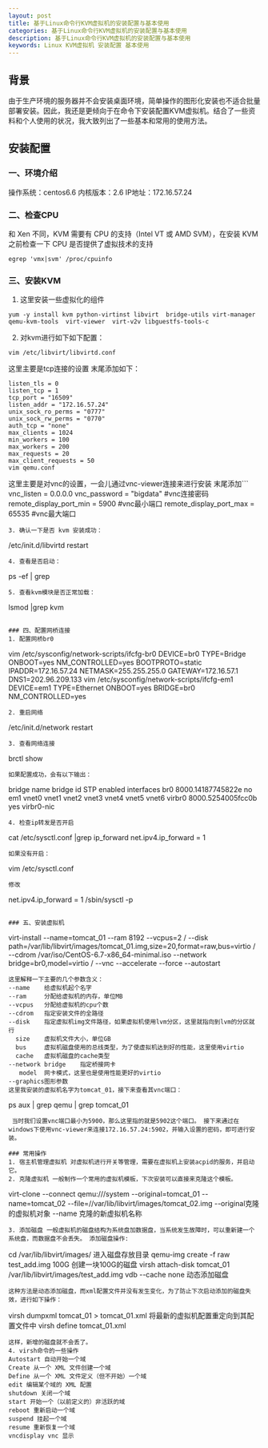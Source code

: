 ```yaml
---
layout: post
title: 基于Linux命令行KVM虚拟机的安装配置与基本使用
categories: 基于Linux命令行KVM虚拟机的安装配置与基本使用
description: 基于Linux命令行KVM虚拟机的安装配置与基本使用
keywords: Linux KVM虚拟机 安装配置 基本使用
---
```


## 背景
由于生产环境的服务器并不会安装桌面环境，简单操作的图形化安装也不适合批量部署安装。因此，我还是更倾向于在命令下安装配置KVM虚拟机。结合了一些资料和个人使用的状况，我大致列出了一些基本和常用的使用方法。

## 安装配置

### 一、环境介绍
操作系统：centos6.6 内核版本：2.6 IP地址：172.16.57.24

### 二、检查CPU
和 Xen 不同，KVM 需要有 CPU 的支持（Intel VT 或 AMD SVM），在安装 KVM 之前检查一下 CPU 是否提供了虚拟技术的支持
```
egrep 'vmx|svm' /proc/cpuinfo
```

### 三、安装KVM
1. 这里安装一些虚拟化的组件
```   
yum -y install kvm python-virtinst libvirt  bridge-utils virt-manager qemu-kvm-tools  virt-viewer  virt-v2v libguestfs-tools-c  
```
2. 对kvm进行如下如下配置：
```  
vim /etc/libvirt/libvirtd.conf
```
这里主要是tcp连接的设置
末尾添加如下：
```
listen_tls = 0
listen_tcp = 1
tcp_port = "16509"
listen_addr = "172.16.57.24"
unix_sock_ro_perms = "0777"
unix_sock_rw_perms = "0770"
auth_tcp = "none"
max_clients = 1024
min_workers = 100
max_workers = 200
max_requests = 20
max_client_requests = 50
vim qemu.conf
```
这里主要是对vnc的设置，一会儿通过vnc-viewer连接来进行安装
末尾添加```
vnc_listen = 0.0.0.0
vnc_password = "bigdata"  #vnc连接密码
remote_display_port_min = 5900 #vnc最小端口
remote_display_port_max = 65535 #vnc最大端口
```
3. 确认一下是否 kvm 安装成功：
```
/etc/init.d/libvirtd restart
```
4. 查看是否启动：
```
ps -ef | grep
```
5. 查看kvm模块是否正常加载：
```
lsmod |grep kvm
```

### 四、配置网桥连接
1. 配置网桥br0
```
vim /etc/sysconfig/network-scripts/ifcfg-br0
DEVICE=br0
TYPE=Bridge
ONBOOT=yes
NM_CONTROLLED=yes
BOOTPROTO=static
IPADDR=172.16.57.24
NETMASK=255.255.255.0
GATEWAY=172.16.57.1
DNS1=202.96.209.133
vim /etc/sysconfig/network-scripts/ifcfg-em1
DEVICE=em1
TYPE=Ethernet
ONBOOT=yes
BRIDGE=br0
NM_CONTROLLED=yes
```
2. 重启网络
```
/etc/init.d/network restart
```
3. 查看网络连接
```
brctl show
```
如果配置成功，会有以下输出：
```
bridge name	bridge id		STP enabled	interfaces
br0		8000.14187745822e	no		em1
							vnet0
							vnet1
							vnet2
							vnet3
							vnet4
							vnet5
							vnet6
virbr0		8000.5254005fcc0b	yes		virbr0-nic
```
4. 检查ip转发是否开启
```
cat /etc/sysctl.conf |grep ip_forward
net.ipv4.ip_forward = 1
```
如果没有开启：
```
vim /etc/sysctl.conf
```
修改
```
net.ipv4.ip_forward = 1
/sbin/sysctl -p
```

### 五、安装虚拟机
```
virt-install  --name=tomcat_01 --ram 8192 --vcpus=2 /
--disk path=/var/lib/libvirt/images/tomcat_01.img,size=20,format=raw,bus=virtio /
--cdrom /var/iso/CentOS-6.7-x86_64-minimal.iso --network bridge=br0,model=virtio /
--vnc --accelerate --force  --autostart
```
这里解释一下主要的几个参数含义：   
--name    给虚拟机起个名字  
--ram     分配给虚拟机的内存，单位MB  
--vcpus   分配给虚拟机的cpu个数  
--cdrom   指定安装文件的全路径  
--disk    指定虚拟机img文件路径，如果虚拟机使用lvm分区，这里就指向到lvm的分区就行  
  size    虚拟机文件大小，单位GB  
  bus     虚拟机磁盘使用的总线类型，为了使虚拟机达到好的性能，这里使用virtio  
  cache   虚拟机磁盘的cache类型  
--network bridge    指定桥接网卡  
   model  网卡模式，这里也是使用性能更好的virtio  
--graphics图形参数  
这里我安装的虚拟机名字为tomcat_01，接下来查看其vnc端口：
```
ps aux | grep qemu | grep tomcat_01
```
 当时我们设置vnc端口最小为5900，那么这里指的就是5902这个端口。 接下来通过在windows下使用vnc-viewer来连接172.16.57.24:5902，并输入设置的密码，即可进行安装。

### 常用操作
1. 宿主机管理虚拟机 对虚拟机进行开关等管理，需要在虚拟机上安装acpid的服务，并启动它。
2. 克隆虚拟机 一般制作一个常用的虚拟机模板，下次安装可以直接来克隆这个模板。
```
virt-clone --connect qemu:///system --original=tomcat_01 --name=tomcat_02 --file=//var/lib/libvirt/images/tomcat_02.img
--original克隆的虚拟机对象
--name    克隆的新虚拟机名称
```
3. 添加磁盘 一般虚拟机的磁盘结构为系统盘加数据盘，当系统发生故障时，可以重新建一个系统盘，而数据盘不会丢失。 添加磁盘操作:
```
cd /var/lib/libvirt/images/ 进入磁盘存放目录
qemu-img create -f raw test_add.img 100G 创建一块100G的磁盘
virsh attach-disk tomcat_01 /var/lib/libvirt/images/test_add.img vdb --cache none 动态添加磁盘
```
这种方法是动态添加磁盘，而xml配置文件并没有发生变化，为了防止下次启动添加的磁盘失效，进行如下操作：
```
virsh dumpxml tomcat_01 > tomcat_01.xml 将最新的虚拟机配置重定向到其配置文件中
virsh define tomcat_01.xml
```
这样，新增的磁盘就不会丢了。
4. virsh命令的一些操作     
Autostart 自动开始一个域     
Create 从一个 XML 文件创建一个域       
Define 从一个 XML 文件定义（但不开始）一个域   
edit 编辑某个域的 XML 配置   
shutdown 关闭一个域   
start 开始一个（以前定义的）非活跃的域   
reboot 重新启动一个域   
suspend 挂起一个域
resume 重新恢复一个域     
vncdisplay vnc 显示  
